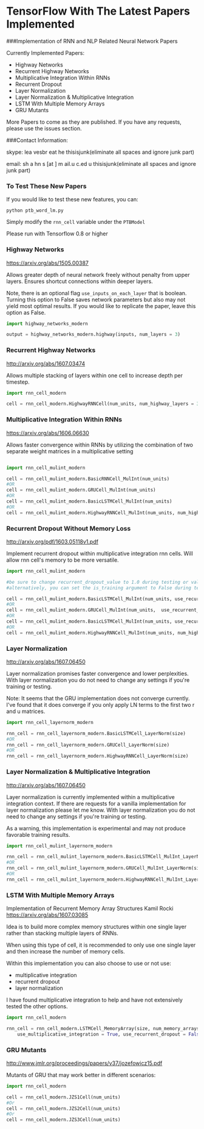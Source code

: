 # TensorFlow With The Latest Papers Implemented

###Implementation of RNN and NLP Related Neural Network Papers

Currently Implemented Papers:

* Highway Networks
* Recurrent Highway Networks
* Multiplicative Integration Within RNNs
* Recurrent Dropout
* Layer Normalization
* Layer Normalization & Multiplicative Integration
* LSTM With Multiple Memory Arrays
* GRU Mutants


More Papers to come as they are published. If you have any requests, please use the issues section. 

###Contact Information:

skype: lea vesbr eat he thisisjunk(eliminate all spaces and ignore junk part)

email: sh a hn s [at ] m ail.u c.ed u thisisjunk(eliminate all spaces and ignore junk part)


### To Test These New Papers

If you would like to test these new features, you can:

`python ptb_word_lm.py`

Simply modify the `rnn_cell` variable under the `PTBModel`

Please run with Tensorflow 0.8 or higher


### Highway Networks

https://arxiv.org/abs/1505.00387

Allows greater depth of neural network freely without penalty from upper layers. Ensures shortcut connections within deeper layers.

Note, there is an optional flag `use_inputs_on_each_layer` that is boolean. Turning this option to False saves network parameters but also may not yield most optimal results. If you would like to replicate the paper, leave this option as False.
```python
import highway_networks_modern

output = highway_networks_modern.highway(inputs, num_layers = 3)
```



### Recurrent Highway Networks 

http://arxiv.org/abs/1607.03474

Allows multiple stacking of layers within one cell to increase depth per timestep. 

```python
import rnn_cell_modern

cell = rnn_cell_modern.HighwayRNNCell(num_units, num_highway_layers = 3)
```


### Multiplicative Integration Within RNNs

https://arxiv.org/abs/1606.06630

Allows faster convergence within RNNs by utilizing the combination of two separate weight matrices in a multiplicative setting

```python

import rnn_cell_mulint_modern

cell = rnn_cell_mulint_modern.BasicRNNCell_MulInt(num_units)
#OR
cell = rnn_cell_mulint_modern.GRUCell_MulInt(num_units)
#OR
cell = rnn_cell_mulint_modern.BasicLSTMCell_MulInt(num_units)
#OR
cell = rnn_cell_mulint_modern.HighwayRNNCell_MulInt(num_units, num_highway_layers = 3)
```


### Recurrent Dropout Without Memory Loss

http://arxiv.org/pdf/1603.05118v1.pdf

Implement recurrent dropout within multiplicative integration rnn cells. Will allow rnn cell's memory to be more versatile. 

```python
import rnn_cell_mulint_modern

#be sure to change recurrent_dropout_value to 1.0 during testing or validation
#alternatively, you can set the is_training argument to False during testing or validation but this requires the reconstruction of the model

cell = rnn_cell_mulint_modern.BasicLSTMCell_MulInt(num_units, use_recurrent_dropout = True, recurrent_dropout_value = 0.90)
#OR
cell = rnn_cell_mulint_modern.GRUCell_MulInt(num_units,  use_recurrent_dropout = True, recurrent_dropout_value = 0.90)
#OR
cell = rnn_cell_mulint_modern.BasicLSTMCell_MulInt(num_units, use_recurrent_dropout = True, recurrent_dropout_value = 0.90)
#OR
cell = rnn_cell_mulint_modern.HighwayRNNCell_MulInt(num_units, num_highway_layers = 3,  use_recurrent_dropout = True, recurrent_dropout_value = 0.90)

```


### Layer Normalization
http://arxiv.org/abs/1607.06450

Layer normalization promises faster convergence and lower perplexities. With layer normalization you do not need to change any settings if you're training or testing.

Note: It seems that the GRU implementation does not converge currently. I've found that it does converge if you only apply LN terms to the first two r and u matrices. 

```python
import rnn_cell_layernorm_modern

rnn_cell = rnn_cell_layernorm_modern.BasicLSTMCell_LayerNorm(size)
#OR
rnn_cell = rnn_cell_layernorm_modern.GRUCell_LayerNorm(size)
#OR
rnn_cell = rnn_cell_layernorm_modern.HighwayRNNCell_LayerNorm(size)
```

### Layer Normalization & Multiplicative Integration
http://arxiv.org/abs/1607.06450

Layer normalization is currently implemented within a multiplicative integration context. If there are requests for a vanilla implementation for layer normalization please let me know. With layer normalization you do not need to change any settings if you're training or testing.

As a warning, this implementation is experimental and may not produce favorable training results.

```python
import rnn_cell_mulint_layernorm_modern

rnn_cell = rnn_cell_mulint_layernorm_modern.BasicLSTMCell_MulInt_LayerNorm(size)
#OR
rnn_cell = rnn_cell_mulint_layernorm_modern.GRUCell_MulInt_LayerNorm(size)
#OR
rnn_cell = rnn_cell_mulint_layernorm_modern.HighwayRNNCell_MulInt_LayerNorm(size)
```

### LSTM With Multiple Memory Arrays

Implementation of Recurrent Memory Array Structures Kamil Rocki
https://arxiv.org/abs/1607.03085

Idea is to build more complex memory structures within one single layer rather than stacking multiple layers of RNNs.

When using this type of cell, it is recommended to only use one single layer and then increase the number of memory cells. 

Within this implementation you can also choose to use or not use:
- multiplicative integration
- recurrent dropout
- layer normalization

I have found multiplicative integration to help and have not extensively tested the other options.

```python
import rnn_cell_modern

rnn_cell = rnn_cell_modern.LSTMCell_MemoryArray(size, num_memory_arrays = 2, 
	use_multiplicative_integration = True, use_recurrent_dropout = False, use_layer_normalization = False)
```


### GRU Mutants

http://www.jmlr.org/proceedings/papers/v37/jozefowicz15.pdf

Mutants of GRU that may work better in different scenarios:

```python
import rnn_cell_modern

cell = rnn_cell_modern.JZS1Cell(num_units)
#Or
cell = rnn_cell_modern.JZS2Cell(num_units)
#Or
cell = rnn_cell_modern.JZS3Cell(num_units)
```
